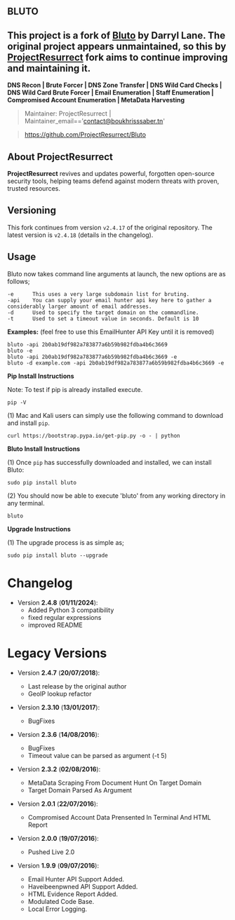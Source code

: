 **BLUTO**
-----
This project is a fork of [Bluto](https://github.com/darryllane/Bluto) by Darryl Lane. The original project appears unmaintained, so this by [ProjectResurrect](https://github.com/ProjectResurrect) fork aims to continue improving and maintaining it.
-----
**DNS Recon | Brute Forcer | DNS Zone Transfer | DNS Wild Card Checks | DNS Wild Card Brute Forcer | Email Enumeration | Staff Enumeration | Compromised Account Enumeration | MetaData Harvesting**
 
>Maintainer: ProjectResurrect  |  Maintainer_email=='contact@boukhrisssaber.tn'

>https://github.com/ProjectResurrect/Bluto

## About ProjectResurrect

**ProjectResurrect**  revives and updates powerful, forgotten open-source security tools, helping teams defend against modern threats with proven, trusted resources.

## Versioning

This fork continues from version `v2.4.17` of the original repository. The latest version is `v2.4.18` (details in the changelog).


## Usage

Bluto now takes command line arguments at launch, the new options are as follows;

	-e		This uses a very large subdomain list for bruting.
	-api	You can supply your email hunter api key here to gather a considerably larger amount of email addresses.
	-d		Used to specify the target domain on the commandline.
	-t		Used to set a timeout value in seconds. Default is 10

**Examples:** (feel free to use this EmailHunter API Key until it is removed)

	bluto -api 2b0ab19df982a783877a6b59b982fdba4b6c3669
	bluto -e
	bluto -api 2b0ab19df982a783877a6b59b982fdba4b6c3669 -e
	bluto -d example.com -api 2b0ab19df982a783877a6b59b982fdba4b6c3669 -e


**Pip Install Instructions**

Note: To test if pip is already installed execute.

`pip -V`

(1) Mac and Kali users can simply use the following command to download and install `pip`.

`curl https://bootstrap.pypa.io/get-pip.py -o - | python`

**Bluto Install Instructions**

(1) Once `pip` has successfully downloaded and installed, we can install Bluto:

`sudo pip install bluto`

(2) You should now be able to execute 'bluto' from any working directory in any terminal.
 
`bluto`

**Upgrade Instructions**

(1) The upgrade process is as simple as;

`sudo pip install bluto --upgrade`


Changelog
====
* Version __2.4.8__ (__01/11/2024__):
  * Added Python 3 compatibility
  * fixed regular expressions
  * improved README

Legacy Versions
====
* Version __2.4.7__ (__20/07/2018__):
  * Last release by the original author
  * GeoIP lookup refactor
  
* Version __2.3.10__ (__13/01/2017__):
  * BugFixes
  
* Version __2.3.6__ (__14/08/2016__):
  * BugFixes
  * Timeout value can be parsed as argument (-t 5)
  
* Version __2.3.2__ (__02/08/2016__):
  * MetaData Scraping From Document Hunt On Target Domain
  * Target Domain Parsed As Argument
  
* Version __2.0.1__ (__22/07/2016__):
  * Compromised Account Data Prensented In Terminal And HTML Report

* Version __2.0.0__ (__19/07/2016__):
  * Pushed Live 2.0
 
* Version __1.9.9__ (__09/07/2016__):
  * Email Hunter API Support Added.
  * Haveibeenpwned API Support Added.
  * HTML Evidence Report Added.
  * Modulated Code Base.
  * Local Error Logging.